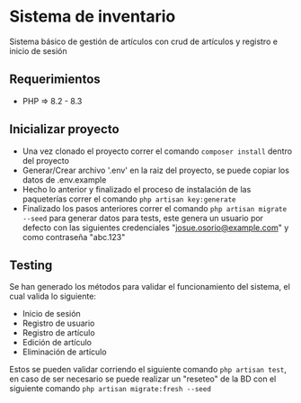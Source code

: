 # Sistema de inventario

Sistema básico de gestión de artículos con crud de artículos y registro e inicio de sesión


## Requerimientos

- PHP => 8.2 - 8.3

## Inicializar proyecto

- Una vez clonado el proyecto correr el comando `composer install` dentro del proyecto
- Generar/Crear archivo '.env'  en la raiz del proyecto, se puede copiar los datos de .env.example
- Hecho lo anterior y finalizado el proceso de instalación de las paqueterías correr el comando `php artisan key:generate`
- Finalizado los pasos anteriores correr el comando `php artisan migrate --seed` para generar datos para tests, este genera un usuario por defecto con las siguientes credenciales "josue.osorio@example.com" y como contraseña "abc.123"

## Testing

Se han generado los métodos para validar el funcionamiento del sistema, el cual valida lo siguiente:
- Inicio de sesión
- Registro de usuario
- Registro de artículo
- Edición de artículo
- Eliminación de artículo

Estos se pueden validar corriendo el siguiente comando `php artisan test`,  en caso de ser necesario se puede realizar un "reseteo" de la BD con el siguiente comando `php artisan migrate:fresh --seed`
